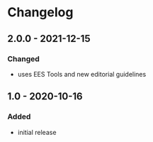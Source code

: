# Changelog

## 2.0.0 - 2021-12-15

### Changed

- uses EES Tools and new editorial guidelines


## 1.0 - 2020-10-16

### Added

- initial release
